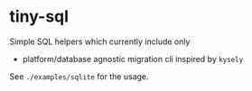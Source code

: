 # tiny-sql

Simple SQL helpers which currently include only

- platform/database agnostic migration cli inspired by `kysely`

See `./examples/sqlite` for the usage.
